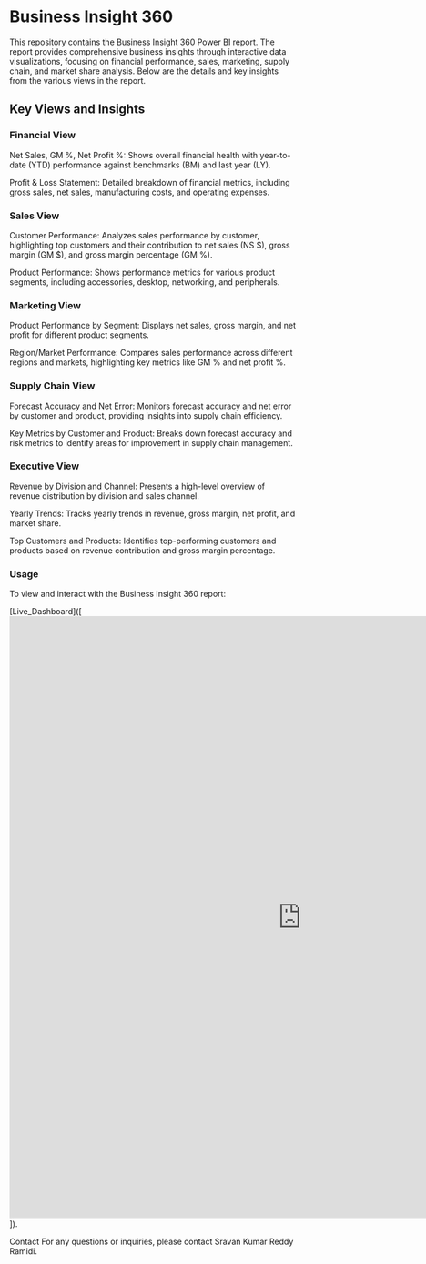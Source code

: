 # Business Insight 360

This repository contains the Business Insight 360 Power BI report. The report provides comprehensive business insights through interactive data visualizations, focusing on financial performance, sales, marketing, supply chain, and market share analysis. Below are the details and key insights from the various views in the report.

## Key Views and Insights 

### Financial View

Net Sales, GM %, Net Profit %: Shows overall financial health with year-to-date (YTD) performance against benchmarks (BM) and last year (LY).

Profit & Loss Statement: Detailed breakdown of financial metrics, including gross sales, net sales, manufacturing costs, and operating expenses.

### Sales View

Customer Performance: Analyzes sales performance by customer, highlighting top customers and their contribution to net sales (NS $), gross margin (GM $), and gross margin percentage (GM %).

Product Performance: Shows performance metrics for various product segments, including accessories, desktop, networking, and peripherals.
### Marketing View

Product Performance by Segment: Displays net sales, gross margin, and net profit for different product segments.

Region/Market Performance: Compares sales performance across different regions and markets, highlighting key metrics like GM % and net profit %.
### Supply Chain View

Forecast Accuracy and Net Error: Monitors forecast accuracy and net error by customer and product, providing insights into supply chain efficiency.

Key Metrics by Customer and Product: Breaks down forecast accuracy and risk metrics to identify areas for improvement in supply chain management.

### Executive View
Revenue by Division and Channel: Presents a high-level overview of revenue distribution by division and sales channel.

Yearly Trends: Tracks yearly trends in revenue, gross margin, net profit, and market share.

Top Customers and Products: Identifies top-performing customers and products based on revenue contribution and gross margin percentage.

### Usage
To view and interact with the Business Insight 360 report:

[Live_Dashboard]([<iframe title="Business Insight 360" width="1024" height="1060" src="https://app.powerbi.com/view?r=eyJrIjoiMTBkNjQ2NjAtMmY2OC00NTIwLTk3ZmYtYzM3NGUxMTYxNjhmIiwidCI6ImM2ZTU0OWIzLTVmNDUtNDAzMi1hYWU5LWQ0MjQ0ZGM1YjJjNCJ9" frameborder="0" allowFullScreen="true"></iframe>]).

Contact
For any questions or inquiries, please contact Sravan Kumar Reddy Ramidi.
